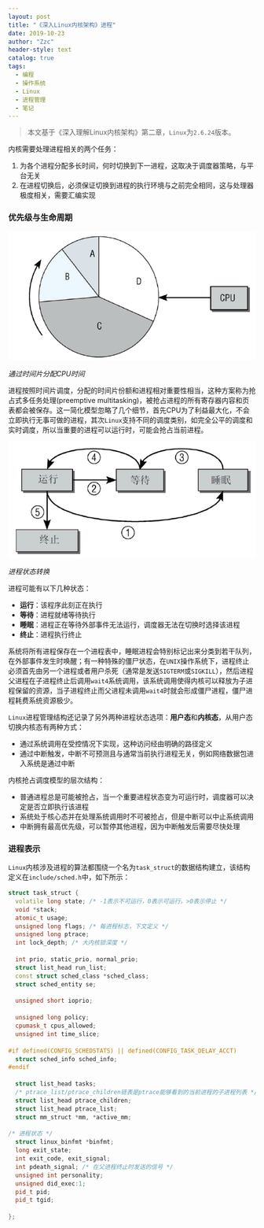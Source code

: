```yaml
---
layout: post
title: "《深入Linux内核架构》进程"
date: 2019-10-23
author: "Zzc"
header-style: text
catalog: true
tags:
  - 编程
  - 操作系统
  - Linux
  - 进程管理
  - 笔记
---
```


> 本文基于《深入理解Linux内核架构》第二章，`Linux`为`2.6.24`版本。

内核需要处理进程相关的两个任务：
1. 为各个进程分配多长时间，何时切换到下一进程，这取决于调度器策略，与平台无关
2. 在进程切换后，必须保证切换到进程的执行环境与之前完全相同，这与处理器极度相关，需要汇编实现

### 优先级与生命周期

![img](/img/in-post/post-process-management/201910231734.png)

*通过时间片分配CPU时间*

进程按照时间片调度，分配的时间片份额和进程相对重要性相当，这种方案称为抢占式多任务处理(preemptive multitasking)，被抢占进程的所有寄存器内容和页表都会被保存。这一简化模型忽略了几个细节，首先CPU为了利益最大化，不会立即执行无事可做的进程，其次`Linux`支持不同的调度类别，如完全公平的调度和实时调度，所以当重要的进程可以运行时，可能会抢占当前进程。

![img](/img/in-post/post-process-management/201910231754.png)

*进程状态转换*

进程可能有以下几种状态：
- **运行**：该程序此刻正在执行
- **等待**：进程就绪等待执行
- **睡眠**：进程正在等待外部事件无法运行，调度器无法在切换时选择该进程
- **终止**：进程执行终止

系统将所有进程保存在一个进程表中，睡眠进程会特别标记出来分类到若干队列，在外部事件发生时唤醒；有一种特殊的僵尸状态，在`UNIX`操作系统下，进程终止必须首先由另一个进程或者用户杀死（通常是发送`SIGTERM`或`SIGKILL`），然后进程父进程在子进程终止后调用`wait4`系统调用，该系统调用使得内核可以释放为子进程保留的资源，当子进程终止而父进程未调用`wait4`时就会形成僵尸进程，僵尸进程耗费系统资源极少。

`Linux`进程管理结构还记录了另外两种进程状态选项：**用户态**和**内核态**，从用户态切换内核态有两种方式：
- 通过系统调用在受控情况下实现，这种访问经由明确的路径定义
- 通过中断触发，中断不可预测且与通常当前执行进程无关，例如网络数据包进入系统是通过中断

内核抢占调度模型的层次结构：
- 普通进程总是可能被抢占，当一个重要进程状态变为可运行时，调度器可以决定是否立即执行该进程
- 系统处于核心态并在处理系统调用时不可被抢占，但是中断可以中止系统调用
- 中断拥有最高优先级，可以暂停其他进程，因为中断触发后需要尽快处理

### 进程表示

`Linux`内核涉及进程的算法都围绕一个名为`task_struct`的数据结构建立，该结构定义在`include/sched.h`中，如下所示：

```cpp
struct task_struct {
  volatile long state; /* -1表示不可运行，0表示可运行，>0表示停止 */
  void *stack;
  atomic_t usage;
  unsigned long flags; /* 每进程标志，下文定义 */
  unsigned long ptrace;
  int lock_depth; /* 大内核锁深度 */

  int prio, static_prio, normal_prio;
  struct list_head run_list;
  const struct sched_class *sched_class;
  struct sched_entity se;

  unsigned short ioprio;

  unsigned long policy;
  cpumask_t cpus_allowed;
  unsigned int time_slice;

#if defined(CONFIG_SCHEDSTATS) || defined(CONFIG_TASK_DELAY_ACCT)
  struct sched_info sched_info;
#endif

  struct list_head tasks;
  /* ptrace_list/ptrace_children链表是ptrace能够看到的当前进程的子进程列表 */
  struct list_head ptrace_children;
  struct list_head ptrace_list;
  struct mm_struct *mm, *active_mm;

/* 进程状态 */
  struct linux_binfmt *binfmt;
  long exit_state;
  int exit_code, exit_signal;
  int pdeath_signal; /* 在父进程终止时发送的信号 */
  unsigned int personality;
  unsigned did_exec:1;
  pid_t pid;
  pid_t tgid;
  
};
```
